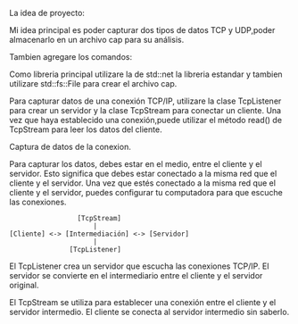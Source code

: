 La idea de proyecto:

Mi idea principal es poder capturar dos tipos de datos TCP y UDP,poder almacenarlo
en un archivo cap para su análisis.

Tambien agregare los comandos: 

Como libreria principal utilizare la de std::net la libreria estandar y 
tambien utilizare std::fs::File para crear el archivo cap.

Para capturar datos de una conexión TCP/IP, utilizare la clase TcpListener 
para crear un servidor y la clase TcpStream para conectar un cliente. 
Una vez que haya establecido una conexión,puede utilizar el método read() 
de TcpStream para leer los datos del cliente.

Captura de datos de la conexion.

Para capturar los datos, debes estar en el medio, entre el cliente y el servidor.
Esto significa que debes estar conectado a la misma red que el cliente y el servidor.
Una vez que estés conectado a la misma red que el cliente y el servidor,
puedes configurar tu computadora para que escuche las conexiones.
```
                 [TcpStream]
                     |
[Cliente] <-> [Intermediación] <-> [Servidor]
                     |
               [TcpListener]
```
El TcpListener crea un servidor que escucha las conexiones TCP/IP. El servidor se convierte en el intermediario entre el cliente y el servidor original.

El TcpStream se utiliza para establecer una conexión entre el cliente y el servidor intermedio. El cliente se conecta al servidor intermedio sin saberlo.

